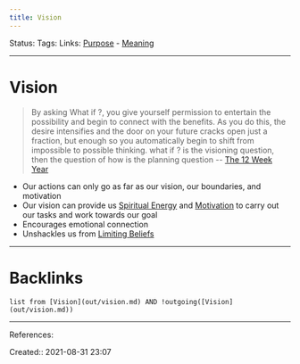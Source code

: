 ```yaml
---
title: Vision
---
```

Status: 
Tags: 
Links: [Purpose](out/purpose.md) - [Meaning](out/meaning.md)
___
# Vision
> By asking What if ?, you give yourself permission to entertain the possibility and begin to connect with the benefits. As you do this, the desire intensifies and the door on your future cracks open just a fraction, but enough so you automatically begin to shift from impossible to possible thinking. what if ? is the visioning question, then the question of how is the planning question
> -- [The 12 Week Year](out/kindle-highlights/the-12-week-year.md)

- Our actions can only go as far as our vision, our boundaries, and motivation
- Our vision can provide us [Spiritual Energy](out/spiritual-energy.md) and [Motivation](out/motivation.md) to carry out our tasks and work towards our goal
- Encourages emotional connection
- Unshackles us from [Limiting Beliefs](None)
___
# Backlinks
```dataview
list from [Vision](out/vision.md) AND !outgoing([Vision](out/vision.md))
```
___
References:

Created:: 2021-08-31 23:07

